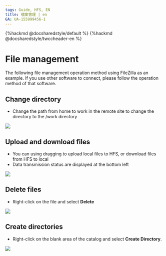 ```yaml
---
tags: Guide, HFS, EN
title: 檔案管理 | en 
GA: UA-155999456-1
---
```


{%hackmd @docsharedstyle/default %}
{%hackmd @docsharedstyle/twccheader-en %}

# File management
The following file management operation method using FileZilla as an example. If you use other software to connect, please follow the operation method of that software.

## Change directory

- Change the path from home to work in the remote site to change the directory to the /work directory

![](https://cos.twcc.ai/SYS-MANUAL/uploads/upload_870c737fa578fcfde778422f895c087a.png)

## Upload and download files

- You can using dragging to upload local files to HFS, or download files from HFS to local
- Data transmission status are displayed at the bottom left

![](https://cos.twcc.ai/SYS-MANUAL/uploads/upload_2cc7ce70068f12aa0bfb9f0a53dd561c.png)


## Delete files

- Right-click on the file and select **Delete**

![](https://cos.twcc.ai/SYS-MANUAL/uploads/upload_468feb0963404fa6ecf2061c9f980b56.png)


## Create directories

- Right-click on the blank area of the catalog and select **Create Directory**.

![](https://cos.twcc.ai/SYS-MANUAL/uploads/upload_5d797ddfc00229ed7536177c8c5a1234.png)

